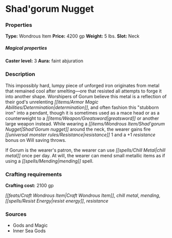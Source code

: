 ﻿---
Title: "Shad'gorum Nugget"
Type: "Wondrous Item"
Price: "4200 gp"
Weight: "5 lbs."
Slot: "Neck"
Caster level: "3"
Aura: "faint abjuration"
Description: |
  "This impossibly hard, lumpy piece of unforged iron originates from metal that remained cool after smelting—ore that resisted all attempts to forge it into another shape. Worshipers of Gorum believe this metal is a reflection of their god's unrelenting determination, and often fashion this "stubborn iron" into a pendant, though it is sometimes used as a mace head or as a counterweight to a greatsword or another large weapon instead. While wearing a _Shad'Gorum nugget_ around the neck, the wearer gains fire resistance 1 and a +1 resistance bonus on Will saving throws.
  If Gorum is the wearer's patron, the wearer can use _chill metal_ once per day. At will, the wearer can mend small metallic items as if using a _mending_ spell."
Crafting cost: "2100 gp"
Sources: "['Gods and Magic', 'Inner Sea Gods']"
---

# Shad'gorum Nugget

### Properties

**Type:** Wondrous Item **Price:** 4200 gp **Weight:** 5 lbs. **Slot:** Neck

##### Magical properties

**Caster level:** 3 **Aura:** faint abjuration

### Description

This impossibly hard, lumpy piece of unforged iron originates from metal that remained cool after smelting—ore that resisted all attempts to forge it into another shape. Worshipers of Gorum believe this metal is a reflection of their god's unrelenting _[[items/Armor Magic Abilities/Determination|determination]]_, and often fashion this "stubborn iron" into a pendant, though it is sometimes used as a mace head or as a counterweight to a _[[items/Weapon/Greatsword|greatsword]]_ or another large weapon instead. While wearing a _[[items/Wondrous Item/Shad'gorum Nugget|Shad'Gorum nugget]]_ around the neck, the wearer gains fire _[[universal monster rules/Resistance|resistance]]_ 1 and a +1 _resistance_ bonus on Will saving throws.

If Gorum is the wearer's patron, the wearer can use _[[spells/Chill Metal|chill metal]]_ once per day. At will, the wearer can mend small metallic items as if using a _[[spells/Mending|mending]]_ spell.

### Crafting requirements

**Crafting cost:** 2100 gp

_[[feats/Craft Wondrous Item|Craft Wondrous Item]]_, _chill metal_, _mending_, _[[spells/Resist Energy|resist energy]]_, _resistance_

### Sources

* Gods and Magic
* Inner Sea Gods